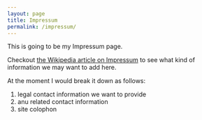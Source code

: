 ```yaml
---
layout: page
title: Impressum
permalink: /impressum/
---
```


This is going to be my Impressum page.

Checkout [the Wikipedia article on Impressum](https://en.wikipedia.org/wiki/Impressum) to see what kind of information we may want to add here.

At the moment I would break it down as follows:

1. legal contact information we want to provide
2. anu related contact information
3. site colophon